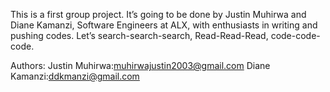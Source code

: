 
This is a first group project. It’s going to be done by Justin Muhirwa and Diane Kamanzi, Software Engineers at ALX, with enthusiasts in writing and pushing codes. Let’s search-search-search, Read-Read-Read, code-code-code.

Authors: Justin Muhirwa:muhirwajustin2003@gmail.com 
              Diane Kamanzi:ddkmanzi@gmail.com 
